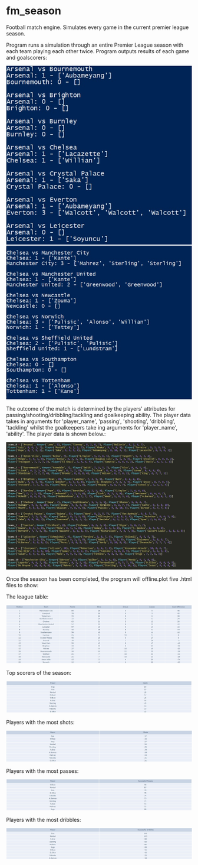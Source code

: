 # fm_season
Football match engine. Simulates every game in the current premier league season.

Program runs a simulation through an entire Premier League season with each team playing each other twice.
Program outputs results of each game and goalscorers:

![image](game1.jpg)
![image](game2.jpg)


The outcome of the match is determined by the players' attributes for passing/shooting/dribbling/tackling and goalkeeping ability. 
The player data takes in arguments for 'player_name', 'passing', 'shooting', 'dribbling', 'tackling' whilst the goalkeepers take ing arguments for 'player_name', 'ability'.
The player data is shown below.:

![image](player_data.jpg)

Once the season has been completed, the program will offline.plot five .html files to show:

The league table:

![image](table.jpg)


Top scorers of the season:

![image](scorers.jpg)


Players with the most shots:

![image](shots.jpg)


Players with the most passes:

![image](passes.jpg)


Players with the most dribbles:

![image](dribbles.jpg)





